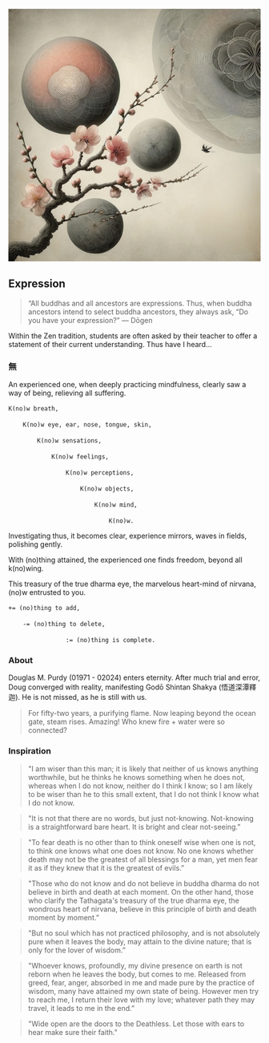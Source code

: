 ![Expression](./expression.jpeg)
## Expression

> “All buddhas and all ancestors are expressions. Thus, when buddha ancestors intend to select buddha ancestors, they always ask, “Do you have your expression?” — Dōgen

Within the Zen tradition, students are often asked by their teacher to offer a statement of their current understanding. Thus have I heard…

### 無

An experienced one, 
when deeply practicing mindfulness,
clearly saw a way of being,
relieving all suffering.

    K(no)w breath,

        K(no)w eye, ear, nose, tongue, skin,

            K(no)w sensations,

                K(no)w feelings,

                    K(no)w perceptions,

                        K(no)w objects,

                            K(no)w mind,

                                K(no)w.

Investigating thus,
it becomes clear,
experience mirrors,
waves in fields,
polishing gently.

With (no)thing attained,
the experienced one finds freedom,
beyond all k(no)wing.

This treasury of the true dharma eye, 
the marvelous heart-mind of nirvana,
(no)w entrusted to you.

	+= (no)thing to add,

		-= (no)thing to delete,
                    
                	:= (no)thing is complete.

### About
Douglas M. Purdy (01971 - 02024) enters eternity. After much trial and error, Doug converged with reality, manifesting Godō Shintan Shakya (悟道深潭釋迦). He is not missed, as he is still with us. 

> For fifty-two years, a purifying flame. Now leaping beyond the ocean gate, steam rises. Amazing! Who knew fire + water were so connected?

### Inspiration

> "I am wiser than this man; it is likely that neither of us knows anything worthwhile, but he thinks he knows something when he does not, whereas when I do not know, neither do I think I know; so I am likely to be wiser than he to this small extent, that I do not think I know what I do not know.

> "It is not that there are no words, but just not-knowing. Not-knowing is a straightforward bare heart. It is bright and clear not-seeing.”

> "To fear death is no other than to think oneself wise when one is not, to think one knows what one does not know. No one knows whether death may not be the greatest of all blessings for a man, yet men fear it as if they knew that it is the greatest of evils.”

> "Those who do not know and do not believe in buddha dharma do not believe in birth and death at each moment. On the other hand, those who clarify the Tathagata's treasury of the true dharma eye, the wondrous heart of nirvana, believe in this principle of birth and death moment by moment.”
 
> "But no soul which has not practiced philosophy, and is not absolutely pure when it leaves the body, may attain to the divine nature; that is only for the lover of wisdom.”

> "Whoever knows, profoundly, my divine presence on earth is not reborn when he leaves the body, but comes to me. Released from greed, fear, anger, absorbed in me and made pure by the practice of wisdom, many have attained my own state of being. However men try to reach me, I return their love with my love; whatever path they may travel, it leads to me in the end.”

> "Wide open are the doors to the Deathless. Let those with ears to hear make sure their faith."
